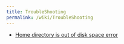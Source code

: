 ```yaml
---
title: TroubleShooting
permalink: /wiki/TroubleShooting
---
```


-   [Home directory is out of disk space error](/wiki/OutOfmemory)

